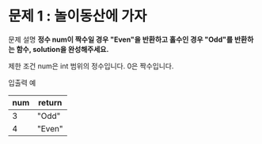 # 문제 1 : 놀이동산에 가자

문제 설명
**정수 num이 짝수일 경우 "Even"을 반환하고 홀수인 경우 "Odd"를 반환하는 함수, solution을 완성해주세요.**

제한 조건
num은 int 범위의 정수입니다.
0은 짝수입니다.


입출력 예

|num|return|
|------|---|
|3|"Odd"|
|4|"Even"|
